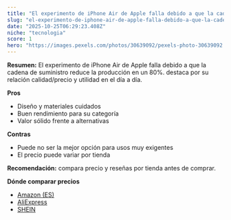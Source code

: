 ```yaml
---
title: "El experimento de iPhone Air de Apple falla debido a que la cadena de suministro reduce la producción en un 80%."
slug: "el-experimento-de-iphone-air-de-apple-falla-debido-a-que-la-cadena-de-suministro"
date: "2025-10-25T06:29:23.408Z"
niche: "tecnologia"
score: 1
hero: "https://images.pexels.com/photos/30639092/pexels-photo-30639092.jpeg?auto=compress&cs=tinysrgb&fit=crop&h=627&w=1200&auto=compress&cs=tinysrgb&w=1200&h=675&fit=crop"
---
```


**Resumen:** El experimento de iPhone Air de Apple falla debido a que la cadena de suministro reduce la producción en un 80%. destaca por su relación calidad/precio y utilidad en el día a día.

**Pros**
- Diseño y materiales cuidados
- Buen rendimiento para su categoría
- Valor sólido frente a alternativas

**Contras**
- Puede no ser la mejor opción para usos muy exigentes
- El precio puede variar por tienda

**Recomendación:** compara precio y reseñas por tienda antes de comprar.

**Dónde comparar precios**
- [Amazon (ES)](https://www.amazon.es/s?k=El%20experimento%20de%20iPhone%20Air%20de%20Apple%20falla%20debido%20a%20que%20la%20cadena%20de%20suministro%20reduce%20la%20producci%C3%B3n%20en%20un%2080%25.&tag=teknovashop25-21)
- [AliExpress](https://www.aliexpress.com/wholesale?SearchText=El%20experimento%20de%20iPhone%20Air%20de%20Apple%20falla%20debido%20a%20que%20la%20cadena%20de%20suministro%20reduce%20la%20producci%C3%B3n%20en%20un%2080%25.)
- [SHEIN](https://www.shein.com/pdsearch/El%20experimento%20de%20iPhone%20Air%20de%20Apple%20falla%20debido%20a%20que%20la%20cadena%20de%20suministro%20reduce%20la%20producci%C3%B3n%20en%20un%2080%25.)